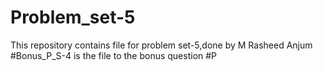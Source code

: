 # Problem_set-5
This repository contains file for problem set-5,done by M Rasheed Anjum
#Bonus_P_S-4 is the file to the bonus question
#P
